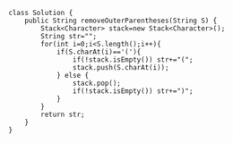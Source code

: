 
    class Solution {
        public String removeOuterParentheses(String S) {
            Stack<Character> stack=new Stack<Character>();
            String str="";
            for(int i=0;i<S.length();i++){
                if(S.charAt(i)=='('){
                    if(!stack.isEmpty()) str+="(";
                    stack.push(S.charAt(i));
                } else {
                    stack.pop();
                    if(!stack.isEmpty()) str+=")";
                }
            }
            return str;
        }
    }
